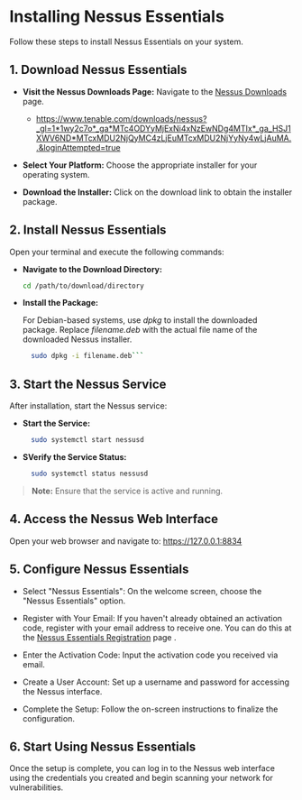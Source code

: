 # Installing Nessus Essentials

Follow these steps to install Nessus Essentials on your system.

## 1. Download Nessus Essentials

- **Visit the Nessus Downloads Page:** Navigate to the [Nessus Downloads](https://www.tenable.com/downloads/nessus) page.
  - https://www.tenable.com/downloads/nessus?_gl=1*1wy2c7o*_ga*MTc4ODYyMjExNi4xNzEwNDg4MTIx*_ga_HSJ1XWV6ND*MTcxMDU2NjQyMC4zLjEuMTcxMDU2NjYyNy4wLjAuMA..&loginAttempted=true

- **Select Your Platform:** Choose the appropriate installer for your operating system.

- **Download the Installer:** Click on the download link to obtain the installer package.

## 2. Install Nessus Essentials

Open your terminal and execute the following commands:

  - **Navigate to the Download Directory:**

    ```bash
    cd /path/to/download/directory

- **Install the Package:**

    For Debian-based systems, use *dpkg* to install the downloaded package. Replace *filename.deb* with the actual file name of the downloaded Nessus installer.
    ```bash
      sudo dpkg -i filename.deb```

## 3. Start the Nessus Service

After installation, start the Nessus service:

- **Start the Service:**
  ```bash
    sudo systemctl start nessusd

- **SVerify the Service Status:**
  ```bash
    sudo systemctl status nessusd

> **Note:** Ensure that the service is active and running.

## 4. Access the Nessus Web Interface
Open your web browser and navigate to: 
https://127.0.0.1:8834

## 5. Configure Nessus Essentials

- Select "Nessus Essentials": On the welcome screen, choose the "Nessus Essentials" option.

- Register with Your Email: If you haven't already obtained an activation code, register with your email address to receive one. You can do this at the [Nessus Essentials Registration](https://www.tenable.com/products/nessus/nessus-essentials) page .

- Enter the Activation Code: Input the activation code you received via email.

- Create a User Account: Set up a username and password for accessing the Nessus interface.

- Complete the Setup: Follow the on-screen instructions to finalize the configuration.

## 6. Start Using Nessus Essentials
  Once the setup is complete, you can log in to the Nessus web interface using the credentials you created and begin scanning your network for vulnerabilities.

